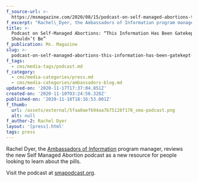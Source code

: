 ```yaml
---
f_source-url: >-
  https://msmagazine.com/2020/08/15/podcast-on-self-managed-abortions-this-information-has-been-gatekept-and-it-shouldnt-be/
f_excerpt: "Rachel\_Dyer, the Ambassadors of Information program manager, reviews the new Self\_Managed Abortion podcast as a new resource for people looking to learn about the pills. "
title: >-
  Podcast on Self-Managed Abortions: “This Information Has Been Gatekept and It
  Shouldn’t Be”
f_publication: Ms. Magazine
slug: >-
  podcast-on-self-managed-abortions-this-information-has-been-gatekept-and-it-shouldnt-be
f_tags:
  - cms/media-tags/podcast.md
f_category:
  - cms/media-categories/press.md
  - cms/media-categories/ambassadors-blog.md
updated-on: '2020-11-17T17:37:04.851Z'
created-on: '2020-11-10T03:24:56.328Z'
published-on: '2020-11-18T18:16:53.001Z'
f_thumb:
  url: /assets/external/5faa0aef694aa7b75128f178_sma-podcast.png
  alt: null
f_author-2: Rachel Dyer
layout: '[press].html'
tags: press
---
```


Rachel Dyer, the [Ambassadors of Information](https://plancpills.org/become-an-ambassador) program manager, reviews the new Self Managed Abortion podcast as a new resource for people looking to learn about the pills.

Visit the podcast at [smapodcast.org](http://smapodcast.org).
